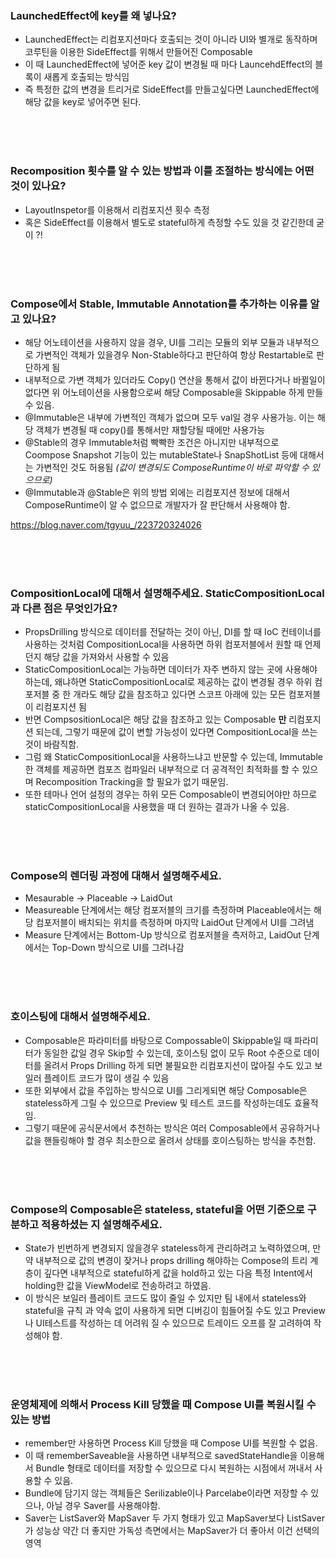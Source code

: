 ### LaunchedEffect에 key를 왜 넣나요?

- LaunchedEffect는 리컴포지션마다 호출되는 것이 아니라 UI와 별개로 동작하며 코루틴을 이용한 SideEffect를 위해서 만들어진 Composable
- 이 때 LaunchedEffect에 넣어준 key 값이 변경될 때 마다 LauncehdEffect의 블록이 새롭게 호출되는 방식임
- 즉 특정한 값의 변경을 트리거로 SideEffect를 만들고싶다면 LaunchedEffect에 해당 값을 key로 넣어주면 된다.

<br><br><br>

### Recomposition 횟수를 알 수 있는 방법과 이를 조절하는 방식에는 어떤 것이 있나요?

- LayoutInspetor를 이용해서 리컴포지션 횟수 측정
- 혹은 SideEffect를 이용해서 별도로 stateful하게 측정할 수도 있을 것 같긴한데 굳이 ?!

<br><br><br>

### Compose에서 Stable, Immutable Annotation를 추가하는 이유를 알고 있나요?

- 해당 어노테이션을 사용하지 않을 경우, UI를 그리는 모듈의 외부 모듈과 내부적으로 가변적인 객체가 있을경우 Non-Stable하다고 판단하여 항상 Restartable로 판단하게 됨
- 내부적으로 가변 객체가 있더라도 Copy() 연산을 통해서 값이 바뀐다거나 바뀔일이 없다면 위 어노테이션을 사용함으로써 해당 Composable을 Skippable 하게 만들수 있음.
- @Immutable은 내부에 가변적인 객체가 없으며 모두 val일 경우 사용가능. 이는 해당 객체가 변경될 때 copy()를 통해서만 재할당될 때에만 사용가능
- @Stable의 경우 Immutable처럼 빡빡한 조건은 아니지만 내부적으로 Coompose Snapshot 기능이 있는 mutableState나 SnapShotList 등에 대해서는 가변적인 것도 허용됨 _(값이 변경되도 ComposeRuntime이 바로 파악할 수 있으므로)_
- @Immutable과 @Stable은 위의 방법 외에는 리컴포지션 정보에 대해서 ComposeRuntime이 알 수 없으므로 개발자가 잘 판단해서 사용해야 함.

https://blog.naver.com/tgyuu_/223720324026

<br><br><br>

### CompositionLocal에 대해서 설명해주세요. StaticCompositionLocal과 다른 점은 무엇인가요?

- PropsDrilling 방식으로 데이터를 전달하는 것이 아닌, DI를 할 때 IoC 컨테이너를 사용하는 것처럼 CompositionLocal을 사용하면 하위 컴포저블에서 원할 때 언제던지 해당 값을 가져와서 사용할 수 있음
- StaticCompositionLocal는 가능하면 데이터가 자주 변하지 않는 곳에 사용해야하는데, 왜냐하면 StaticCompositionLocal로 제공하는 값이 변경될 경우 하위 컴포저블 중 한 개라도 해당 값을 참조하고 있다면 스코프 아래에 있는 모든 컴포저블이 리컴포지션 됨
- 반면 CompsositionLocal은 해당 값을 참조하고 있는 Composable **만** 리컴포지션 되는데, 그렇기 때문에 값이 변할 가능성이 있다면 CompositionLocal을 쓰는 것이 바람직함.
- 그럼 왜 StaticCompositionLocal을 사용하느냐고 반문할 수 있는데, Immutable한 객체를 제공하면 컴포즈 컴파일러 내부적으로 더 공격적인 최적화를 할 수 있으며 Recomposition Tracking을 할 필요가 없기 때문임.
- 또한 테마나 언어 설정의 경우는 하위 모든 Composable이 변경되어야만 하므로 staticCompositionLocal을 사용했을 때 더 원하는 결과가 나올 수 있음.

<br><br><br>

### Compose의 렌더링 과정에 대해서 설명해주세요.

- Mesaurable -> Placeable -> LaidOut
- Measureable 단계에서는 해당 컴포저블의 크기를 측정하며 Placeable에서는 해당 컴포저블이 배치되는 위치를 측정하며 마지막 LaidOut 단계에서 UI를 그려냄
- Measure 단계에서는 Bottom-Up 방식으로 컴포저블을 측저하고, LaidOut 단계에서는 Top-Down 방식으로 UI를 그려나감

<br><br><br>

### 호이스팅에 대해서 설명해주세요.

- Composable은 파라미터를 바탕으로 Compossable이 Skippable일 때 파라미터가 동일한 값일 경우 Skip할 수 있는데, 호이스팅 없이 모두 Root 수준으로 데이터를 올려서 Props Drilling 하게 되면 불필요한 리컴포지션이 많아질 수도 있고 보일러 플레이트 코드가 많이 생길 수 있음
- 또한 외부에서 값을 주입하는 방식으로 UI를 그리게되면 해당 Composable은 stateless하게 그릴 수 있으므로 Preview 및 테스트 코드를 작성하는데도 효율적임.
- 그렇기 때문에 공식문서에서 추천하는 방식은 여러 Composable에서 공유하거나 값을 핸들링해야 할 경우 최소한으로 올려서 상태를 호이스팅하는 방식을 추천함.

<br><br><br>

### Compose의 Composable은 stateless, stateful을 어떤 기준으로 구분하고 적용하셨는 지 설명해주세요.

- State가 빈번하게 변경되지 않을경우 stateless하게 관리하려고 노력하였으며, 만약 내부적으로 값의 변경이 잦거나 props drilling 해야하는 Compose의 트리 계층이 깊다면 내부적으로 stateful하게 값을 hold하고 있는 다음 특정 Intent에서 holding한 값을 ViewModel로 전송하려고 하였음. 
- 이 방식은 보일러 플레이트 코드도 많이 줄일 수 있지만 팀 내에서 stateless와 stateful을 규칙 과 약속 없이 사용하게 되면 디버깅이 힘들어질 수도 있고 Preview나 UI테스트를 작성하는 데 어려워 질 수 있으므로 트레이드 오프를 잘 고려하여 작성해야 함.

<br><br><br>

### 운영체제에 의해서 Process Kill 당했을 때 Compose UI를 복원시킬 수 있는 방법

- remember만 사용하면 Process Kill 당했을 때 Compose UI를 복원할 수 없음.
- 이 때 rememberSaveable을 사용하면 내부적으로 savedStateHandle을 이용해서 Bundle 형태로 데이터를 저장할 수 있으므로 다시 복원하는 시점에서 꺼내서 사용할 수 있음.
- Bundle에 담기지 않는 객체들은 Serilizable이나 Parcelabe이라면 저장할 수 있으나, 아닐 경우 Saver를 사용해야함.
- Saver는 ListSaver와 MapSaver 두 가지 형태가 있고 MapSaver보다 ListSaver가 성능상 약간 더 좋지만 가독성 측면에서는 MapSaver가 더 좋아서 이건 선택의 영역
